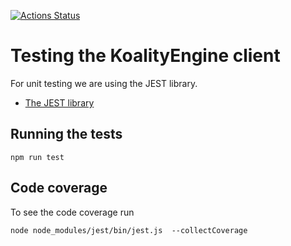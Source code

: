 [![Actions Status](https://github.com/leankoala-gmbh/leankoala-client-js/workflows/Run%20JEST%20tests/badge.svg)](https://github.com/leankoala-gmbh/leankoala-client-js/actions?query=workflow%3A%22Run+JEST+tests%22)

# Testing the KoalityEngine client

For unit testing we are using the JEST library. 

* [The JEST library](https://jestjs.io/)

## Running the tests

```shell script
npm run test
```

## Code coverage

To see the code coverage run
```shell script
node node_modules/jest/bin/jest.js  --collectCoverage
```

